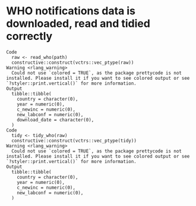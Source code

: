 # WHO notifications data is downloaded, read and tidied correctly

    Code
      raw <- read_who(path)
      constructive::construct(vctrs::vec_ptype(raw))
    Warning <rlang_warning>
      Could not use `colored = TRUE`, as the package prettycode is not installed. Please install it if you want to see colored output or see `?styler::print.vertical()` for more information.
    Output
      tibble::tibble(
        country = character(0),
        year = numeric(0),
        c_newinc = numeric(0),
        new_labconf = numeric(0),
        download_date = character(0),
      )
    Code
      tidy <- tidy_who(raw)
      constructive::construct(vctrs::vec_ptype(tidy))
    Warning <rlang_warning>
      Could not use `colored = TRUE`, as the package prettycode is not installed. Please install it if you want to see colored output or see `?styler::print.vertical()` for more information.
    Output
      tibble::tibble(
        country = character(0),
        year = numeric(0),
        c_newinc = numeric(0),
        new_labconf = numeric(0),
      )

